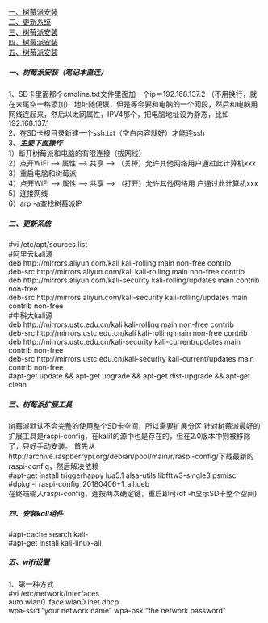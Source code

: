 <div id="SystemConfig.md"></div>

[一、树莓派安装](#一)  
[二、更新系统](#二)  
[三、树莓派安装](#三)  
[四、树莓派安装](#四)  
[五、树莓派安装](#五)  

<h5 id="一">一、树莓派安装（笔记本直连）</h5>

1、SD卡里面那个cmdline.txt文件里面加一个ip＝192.168.137.2 （不用换行，就在末尾空一格添加） 地址随便填，但是等会要和电脑的一个网段，然后和电脑用网线连起来，然后以太网属性，IPV4那个，把电脑地址设为静态，比如192.168.137.1  
2、在SD卡根目录新建一个ssh.txt（空白内容就好）才能连ssh  
3、*****主要下面操作*****  
1）断开树莓派和电脑的有限连接（拔网线）  
2）点开WiFi —> 属性 —> 共享 —> （关掉）允许其他网络用户通过此计算机xxx  
3）重启电脑和树莓派  
4）点开WiFi —> 属性 —> 共享 —> （打开）允许其他网络用  户通过此计算机xxx  
5）连接网线  
6）arp -a查找树莓派IP

<h5 id="二">二、更新系统</h5>
#vi /etc/apt/sources.list</br>  
#阿里云kali源</br>
deb http://mirrors.aliyun.com/kali kali-rolling main non-free contrib</br>
deb-src http://mirrors.aliyun.com/kali kali-rolling main non-free contrib</br>
deb http://mirrors.aliyun.com/kali-security kali-rolling/updates main contrib non-free</br>
deb-src http://mirrors.aliyun.com/kali-security kali-rolling/updates main contrib non-free</br>
#中科大kali源</br>
deb http://mirrors.ustc.edu.cn/kali kali-rolling main non-free contrib</br>
deb-src http://mirrors.ustc.edu.cn/kali kali-rolling main non-free contrib</br>
deb http://mirrors.ustc.edu.cn/kali-security kali-current/updates main contrib non-free</br>
deb-src http://mirrors.ustc.edu.cn/kali-security kali-current/updates main contrib non-free</br>
#apt-get update && apt-get upgrade && apt-get dist-upgrade && apt-get clean

<h5 id="三">三、树莓派扩展工具</h5>
树莓派默认不会完整的使用整个SD卡空间，所以需要扩展分区
针对树莓派最好的扩展工具是raspi-config，在kali1的源中也是存在的，但在2.0版本中则被移除了，只好手动安装。
首先从http://archive.raspberrypi.org/debian/pool/main/r/raspi-config/下载最新的raspi-config，然后解决依赖</br>
#apt-get install triggerhappy lua5.1 alsa-utils libfftw3-single3 psmisc</br>
#dpkg -i raspi-config_20180406+1_all.deb</br>
在终端输入raspi-config，连按两次确定键，重启即可(df -h显示SD卡整个空间)

<h5 id="四">四、安装kali组件</h5>
#apt-cache search kali-</br>
#apt-get install kali-linux-all

<h5 id="五">五、wifi设置</h5>
1、第一种方式</br>
#vi /etc/network/interfaces</br>
auto wlan0 iface wlan0 inet dhcp</br>
wpa-ssid “your network name” wpa-psk “the network password”
